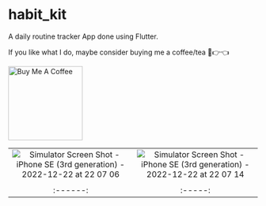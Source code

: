 # habit_kit

A daily routine tracker App done using Flutter.

If you like what I do, maybe consider buying me a coffee/tea 🥺👉👈

<a href="https://www.buymeacoffee.com/albatr" target="_blank"><img src="https://cdn.buymeacoffee.com/buttons/v2/default-red.png" alt="Buy Me A Coffee" width="150" ></a>
<br/>



|  |  |
| :------: | :-----: |
| ![Simulator Screen Shot - iPhone SE (3rd generation) - 2022-12-22 at 22 07 06](https://user-images.githubusercontent.com/57803942/209361001-4c9e27d5-ce00-427b-9624-35a88a9baf0b.png) |![Simulator Screen Shot - iPhone SE (3rd generation) - 2022-12-22 at 22 07 14](https://user-images.githubusercontent.com/57803942/209361003-ad6d91eb-9253-4087-9b1a-da93c353b300.png) |
|  |  |
| :------: | :-----: || ![Simulator Screen Shot - iPhone SE (3rd generation) - 2022-12-22 at 22 07 20](https://user-images.githubusercontent.com/57803942/209361005-c145cd2d-ffda-4ad7-877e-2d0412cf494d.png) | ![Simulator Screen Shot - iPhone SE (3rd generation) - 2022-12-22 at 22 07 31](https://user-images.githubusercontent.com/57803942/209361012-2ae9b87f-965a-4dcc-a254-2a7c03f4f95d.png) |


